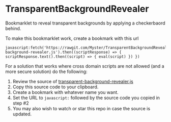 TransparentBackgroundRevealer
=============================

Bookmarklet to reveal transparent backgrounds by applying a checkerbaord behind.

To make this bookmarklet work, create a bookmark with this url
```
javascript:fetch('https://rawgit.com/Myster/TransparentBackgroundRevealer/master/transparent-background-revealer.js').then((scriptResponse) => { scriptResponse.text().then((script) => { eval(script) }) })
```

For a solution that works where cross domain scripts are not allowed (and a more secure solution) do the following:
1. Review the source of [transparent-background-revealer.js](https://github.com/Myster/TransparentBackgroundRevealer/blob/main/transparent-background-revealer.js) 
2. Copy this source code to your clipboard.
3. Create a bookmark with whatever name you want.
4. Set the URL to `javascript:` followed by the source code you copied in step #2
5. You may also wish to watch or star this repo in case the source is updated.
